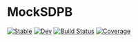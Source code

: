 # MockSDPB

[![Stable](https://img.shields.io/badge/docs-stable-blue.svg)](https://exaclior.github.io/MockSDPB.jl/stable/)
[![Dev](https://img.shields.io/badge/docs-dev-blue.svg)](https://exaclior.github.io/MockSDPB.jl/dev/)
[![Build Status](https://github.com/exaclior/MockSDPB.jl/actions/workflows/CI.yml/badge.svg?branch=master)](https://github.com/exaclior/MockSDPB.jl/actions/workflows/CI.yml?query=branch%3Amaster)
[![Coverage](https://codecov.io/gh/exaclior/MockSDPB.jl/branch/master/graph/badge.svg)](https://codecov.io/gh/exaclior/MockSDPB.jl)

